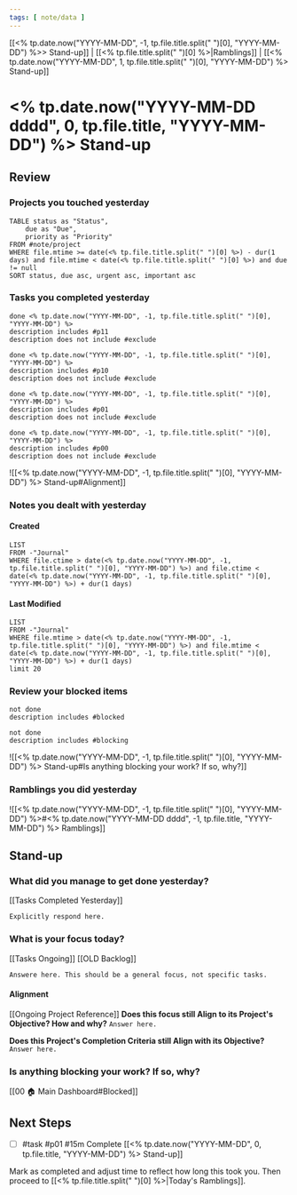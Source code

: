 ```yaml
---
tags: [ note/data ]
---
```

[[<% tp.date.now("YYYY-MM-DD", -1, tp.file.title.split(" ")[0], "YYYY-MM-DD") %>> Stand-up]] | [[<% tp.file.title.split(" ")[0] %>|Ramblings]] | [[<% tp.date.now("YYYY-MM-DD", 1, tp.file.title.split(" ")[0], "YYYY-MM-DD") %> Stand-up]]
# <% tp.date.now("YYYY-MM-DD dddd", 0, tp.file.title, "YYYY-MM-DD") %> Stand-up
## Review
### Projects you touched yesterday
```dataview
TABLE status as "Status",
	due as "Due",
	priority as "Priority"
FROM #note/project
WHERE file.mtime >= date(<% tp.file.title.split(" ")[0] %>) - dur(1 days) and file.mtime < date(<% tp.file.title.split(" ")[0] %>) and due != null
SORT status, due asc, urgent asc, important asc
```

### Tasks you completed yesterday
```tasks
done <% tp.date.now("YYYY-MM-DD", -1, tp.file.title.split(" ")[0], "YYYY-MM-DD") %> 
description includes #p11
description does not include #exclude 
```
```tasks
done <% tp.date.now("YYYY-MM-DD", -1, tp.file.title.split(" ")[0], "YYYY-MM-DD") %> 
description includes #p10
description does not include #exclude 
```
```tasks
done <% tp.date.now("YYYY-MM-DD", -1, tp.file.title.split(" ")[0], "YYYY-MM-DD") %> 
description includes #p01
description does not include #exclude 
```
```tasks
done <% tp.date.now("YYYY-MM-DD", -1, tp.file.title.split(" ")[0], "YYYY-MM-DD") %> 
description includes #p00
description does not include #exclude 
```
![[<% tp.date.now("YYYY-MM-DD", -1, tp.file.title.split(" ")[0], "YYYY-MM-DD") %> Stand-up#Alignment]]

### Notes you dealt with yesterday
#### Created
```dataview
LIST
FROM -"Journal"
WHERE file.ctime > date(<% tp.date.now("YYYY-MM-DD", -1, tp.file.title.split(" ")[0], "YYYY-MM-DD") %>) and file.ctime < date(<% tp.date.now("YYYY-MM-DD", -1, tp.file.title.split(" ")[0], "YYYY-MM-DD") %>) + dur(1 days)
```

#### Last Modified
```dataview
LIST
FROM -"Journal"
WHERE file.mtime > date(<% tp.date.now("YYYY-MM-DD", -1, tp.file.title.split(" ")[0], "YYYY-MM-DD") %>) and file.mtime < date(<% tp.date.now("YYYY-MM-DD", -1, tp.file.title.split(" ")[0], "YYYY-MM-DD") %>) + dur(1 days)
limit 20
```

### Review your blocked items
```tasks
not done
description includes #blocked
```
```tasks
not done
description includes #blocking
```
![[<% tp.date.now("YYYY-MM-DD", -1, tp.file.title.split(" ")[0], "YYYY-MM-DD") %> Stand-up#Is anything blocking your work? If so, why?]]

### Ramblings you did yesterday
![[<% tp.date.now("YYYY-MM-DD", -1, tp.file.title.split(" ")[0], "YYYY-MM-DD") %>#<% tp.date.now("YYYY-MM-DD dddd", -1, tp.file.title, "YYYY-MM-DD") %> Ramblings]]

## Stand-up
### What did you manage to get done yesterday?
[[Tasks Completed Yesterday]]

`Explicitly respond here.`

### What is your focus today?
[[Tasks Ongoing]] [[OLD Backlog]]

`Answere here. This should be a general focus, not specific tasks.`

#### Alignment
[[Ongoing Project Reference]]
**Does this focus still Align to its Project's Objective? How and why?**
`Answer here.`

**Does this Project's Completion Criteria still Align with its Objective?**
`Answer here.`

### Is anything blocking your work? If so, why?
[[00 🏠 Main Dashboard#Blocked]]



## Next Steps
- [ ] #task #p01 #15m Complete [[<% tp.date.now("YYYY-MM-DD", 0, tp.file.title, "YYYY-MM-DD") %> Stand-up]]

Mark as completed and adjust time to reflect how long this took you. Then proceed to [[<% tp.file.title.split(" ")[0] %>|Today's Ramblings]].